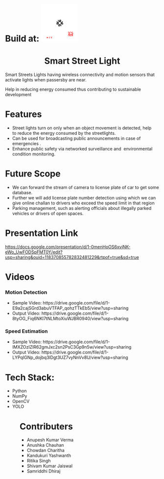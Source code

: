 <h1>Build at: <img src = "https://github.com/anupeshverma/Smart_Street_Light/blob/main/Robotics3.gif?raw=true" margin-top="10px" width = "120px" alt = "Robotics Club"></h1> 
<h1 align="center">Smart Street Light</h1> 
<p>Smart Streets Lights having wireless connectivity and motion sensors that activate lights when passersby are near.<p/>
<p>Help in reducing energy consumed thus contributing to sustainable development</p>

# Features
<ul>
  <li>Street lights turn on only when an object movement is detected, help to reduce the energy consumed by the streetlights.</li>
  <li>Can be used for broadcasting public announcements in case of emergencies .</li>
  <li>Enhance public safety via networked surveillance and  environmental condition monitoring.</li>
 </ul>

# Future Scope
<ul>
  <li>We can forward the stream of camera to license plate of car to get some database.</li>
  <li>Further we will add license plate number detection using which we can give online challan to drivers who exceed the speed limit in that region</li>
  <li>Parking management, such as alerting officials about illegally parked vehicles or drivers of open spaces.</li>
 </ul>
 
# Presentation Link
https://docs.google.com/presentation/d/1-0menHoOS6xvjNK-eWo_UwFODSpFMT0Y/edit?usp=sharing&ouid=118370855782832481229&rtpof=true&sd=true

# Videos
### Motion Detection
<ul>
   <li>Sample Video: https://drive.google.com/file/d/1-E9a2cajSGrd3abuVTFAP_qohzTTkEb5/view?usp=sharing</li>
   <li>Output Video: https://drive.google.com/file/d/1-8tyOG_Fiq6NKl7tNLMtoXiuWJBR0940/view?usp=sharing</li>
 </ul>
 
 ### Speed Estimation
<ul>
   <li>Sample Video: https://drive.google.com/file/d/1-IMXZOzIZIR62gmJxc2sn2PsC3Gp9n5w/view?usp=sharing</li>
   <li>Output Video: https://drive.google.com/file/d/1-LYPqIGNp_dojbq3lDgt3UZ7vyNnVv8U/view?usp=sharing</li>
 </ul>
  
 # Tech Stack:
<ul>
  <li>Python</li>
  <li>NumPy</li>
  <li>OpenCV</li>
  <li>YOLO</li>
 <ul/>
  
  # Contributers
  <ul>
    <li>Anupesh Kumar Verma</li>
    <li>Anushka Chauhan</li>
    <li>Chowdan Charitha</li>
    <li>Kandukuri Yashwanth</li>
    <li>Ritika Singh</li>
    <li>Shivam Kumar Jaiswal</li>
    <li>Samriddhi Dhiraj</li>
  </ul>
